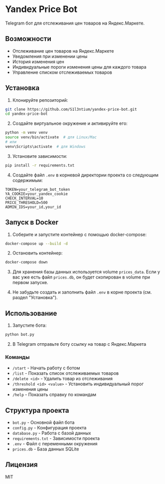 # Yandex Price Bot

Telegram бот для отслеживания цен товаров на Яндекс.Маркете.

## Возможности

- Отслеживание цен товаров на Яндекс.Маркете
- Уведомления при изменении цены
- История изменения цен
- Индивидуальные пороги изменения цены для каждого товара
- Управление списком отслеживаемых товаров

## Установка

1. Клонируйте репозиторий:

```bash
git clone https://github.com/S1l3ntium/yandex-price-bot.git
cd yandex-price-bot
```

2. Создайте виртуальное окружение и активируйте его:

```bash
python -m venv venv
source venv/bin/activate  # для Linux/Mac
# или
venv\Scripts\activate  # для Windows
```

3. Установите зависимости:

```bash
pip install -r requirements.txt
```

4. Создайте файл `.env` в корневой директории проекта со следующим содержимым:

```
TOKEN=your_telegram_bot_token
YA_COOKIE=your_yandex_cookie
CHECK_INTERVAL=10
PRICE_THRESHOLD=500
ADMIN_IDS=your_id,your_id
```

## Запуск в Docker

1. Соберите и запустите контейнер с помощью docker-compose:

```bash
docker-compose up --build -d
```

2. Остановить контейнер:

```bash
docker-compose down
```

3. Для хранения базы данных используется volume `prices_data`. Если у вас уже есть файл `prices.db`, он будет скопирован в volume при первом запуске.

4. Не забудьте создать и заполнить файл `.env` в корне проекта (см. раздел "Установка").

## Использование

1. Запустите бота:

```bash
python bot.py
```

2. В Telegram отправьте боту ссылку на товар с Яндекс.Маркета

### Команды

- `/start` - Начать работу с ботом
- `/list` - Показать список отслеживаемых товаров
- `/delete <id>` - Удалить товар из отслеживания
- `/threshold <id> <value>` - Установить индивидуальный порог изменения цены
- `/help` - Показать справку по командам

## Структура проекта

- `bot.py` - Основной файл бота
- `config.py` - Конфигурация проекта
- `database.py` - Работа с базой данных
- `requirements.txt` - Зависимости проекта
- `.env` - Файл с переменными окружения
- `prices.db` - База данных SQLite

## Лицензия

MIT
